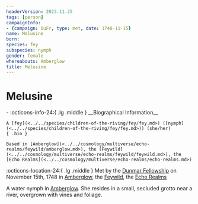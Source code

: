 ```yaml
---
headerVersion: 2023.11.25
tags: [person]
campaignInfo:
- {campaign: DuFr, type: met, date: 1748-11-15}
name: Melusine
born:
species: fey
subspecies: nymph
gender: female
whereabouts: Amberglow
title: Melusine
---
```

# Melusine
<div class="grid cards ext-narrow-margin ext-one-column" markdown>
- :octicons-info-24:{ .lg .middle } __Biographical Information__

    A [fey](<../../species/children-of-the-riving/fey/fey.md>) ([nymph](<../../species/children-of-the-riving/fey/fey.md>)) (she/her)  
    { .bio }

    Based in [Amberglow](<../../cosmology/multiverse/echo-realms/feywild/amberglow.md>), the [Feywild](<../../cosmology/multiverse/echo-realms/feywild/feywild.md>), the [Echo Realms](<../../cosmology/multiverse/echo-realms/echo-realms.md>)
</div>



:octicons-location-24:{ .lg .middle } Met by the [Dunmar Fellowship](<../pcs/dunmar-fellowship/dunmar-fellowship.md>) on November 15th, 1748 in [Amberglow](<../../cosmology/multiverse/echo-realms/feywild/amberglow.md>), the [Feywild](<../../cosmology/multiverse/echo-realms/feywild/feywild.md>), the [Echo Realms](<../../cosmology/multiverse/echo-realms/echo-realms.md>)  


A water nymph in [Amberglow](<../../cosmology/multiverse/echo-realms/feywild/amberglow.md>). She resides in a small, secluded grotto near a river, overgrown with vines and foliage. 

